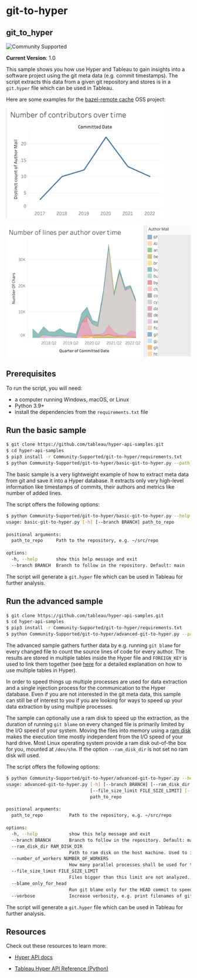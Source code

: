 # git-to-hyper
## __git_to_hyper__

![Community Supported](https://img.shields.io/badge/Support%20Level-Community%20Supported-53bd92.svg)

__Current Version__: 1.0

This sample shows you how use Hyper and Tableau to gain insights into a software project using the git meta data (e.g. commit timestamps). The  script extracts this data from a given git repository and stores is in a `git.hyper` file which can be used in Tableau.

Here are some examples for the [bazel-remote cache](https://github.com/buchgr/bazel-remote) OSS project:

![Tableau plot of number of ICs](ics.png)

![Tableau plot of number of SLOC](sloc.png)


## Prerequisites

To run the script, you will need:

- a computer running Windows, macOS, or Linux
- Python 3.9+
- install the dependencies from the `requirements.txt` file

## Run the basic sample

```bash
$ git clone https://github.com/tableau/hyper-api-samples.git
$ cd hyper-api-samples
$ pip3 install -r Community-Supported/git-to-hyper/requirements.txt
$ python Community-Supported/git-to-hyper/basic-git-to-hyper.py --path_to_repo ~/sample/repository
```

The basic sample is a very lightweight example of how to extract meta data from git and save it into a Hyper database. It extracts only very high-level information like timestamps of commits, their authors and metrics like number of added lines.

The script offers the following options:

```bash
$ python Community-Supported/git-to-hyper/basic-git-to-hyper.py --help
usage: basic-git-to-hyper.py [-h] [--branch BRANCH] path_to_repo

positional arguments:
  path_to_repo     Path to the repository, e.g. ~/src/repo

options:
  -h, --help       show this help message and exit
  --branch BRANCH  Branch to follow in the repository. Default: main
```

The script will generate a `git.hyper` file which can be used in Tableau for further analysis.

## Run the advanced sample

```bash
$ git clone https://github.com/tableau/hyper-api-samples.git
$ cd hyper-api-samples
$ pip3 install -r Community-Supported/git-to-hyper/requirements.txt
$ python Community-Supported/git-to-hyper/advanced-git-to-hyper.py --path_to_repo ~/sample/repository
```

The advanced sample gathers further data by e.g. running `git blame` for every changed file to count the source lines of code for every author. The results are stored in multiple tables inside the Hyper file and `FOREIGN_KEY` is used to link them together (see [here](https://github.com/tableau/hyper-api-samples/tree/main/Community-Supported/publish-multi-table-hyper) for a detailed explanation on how to use multiple tables in Hyper).

In order to speed things up multiple processes are used for data extraction and a single injection process for the communication to the Hyper database. Even if you are not interested in the git meta data, this sample can still be of interest to you if you are looking for ways to speed up your data extraction by using multiple processes.

The sample can optionally use a ram disk to speed up the extraction, as the duration of running `git blame` on every changed file is primarily limited by the I/O speed of your system. Moving the files into memory using a [ram disk](https://de.wikipedia.org/wiki/RAM-Disk) makes the execution time mostly independent from the I/O speed of your hard drive. Most Linux operating system provide a ram disk out-of-the box for you, mounted at `/dev/shm`. If the option `--ram_disk_dir` is not set no ram disk will used.

The script offers the following options:

```bash
$ python Community-Supported/git-to-hyper/advanced-git-to-hyper.py --help
usage: advanced-git-to-hyper.py [-h] [--branch BRANCH] [--ram_disk_dir RAM_DISK_DIR] [--number_of_workers NUMBER_OF_WORKERS]
                                [--file_size_limit FILE_SIZE_LIMIT] [--blame_only_for_head] [--verbose]
                                path_to_repo

positional arguments:
  path_to_repo          Path to the repository, e.g. ~/src/repo

options:
  -h, --help            show this help message and exit
  --branch BRANCH       Branch to follow in the repository. Default: main
  --ram_disk_dir RAM_DISK_DIR
                        Path to ram disk on the host machine. Used to improve the execution time by speeding up I/O heavy git operations. using "/dev/shm" should work for most Linux OS, if you are using a different OS you might need to create the ram disk manually first. It needs to have at least the size of the repository.
  --number_of_workers NUMBER_OF_WORKERS
                        How many parallel processes shall be used for the data extraction
  --file_size_limit FILE_SIZE_LIMIT
                        Files bigger than this limit are not analyzed. The unit is byte. Can be turned off by setting it to None. Default: 10 MB
  --blame_only_for_head
                        Run git blame only for the HEAD commit to speed up the data collection
  --verbose             Increase verbosity, e.g. print filenames of git blame targets
```

The script will generate a `git.hyper` file which can be used in Tableau for further analysis.

## __Resources__
Check out these resources to learn more:

- [Hyper API docs](https://tableau.github.io/hyper-db)

- [Tableau Hyper API Reference (Python)](https://tableau.github.io/hyper-db/lang_docs/py/index.html)
